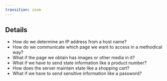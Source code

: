 ```yaml
---
transition: zoom
---
```


## Details

- How do we determine an IP address from a host name?
- How do we communicate which page we want to access in a methodical way?
- What if the page we obtain has images or other media in it?
- What if we have to send state information like a product number?
- How does the server maintain state like a shopping cart?
- What if we have to send sensitive information like a password?